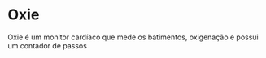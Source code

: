 # Oxie
Oxie é um monitor cardíaco que mede os batimentos, oxigenação e possui um contador de passos

![]()
